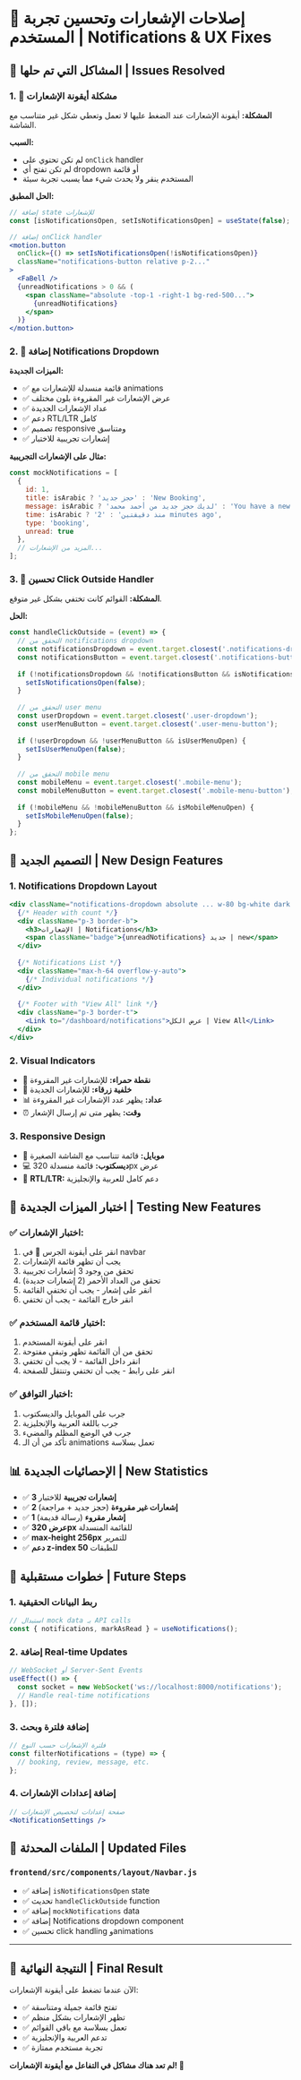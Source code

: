 # 🔔 إصلاحات الإشعارات وتحسين تجربة المستخدم | Notifications & UX Fixes

## 🚨 المشاكل التي تم حلها | Issues Resolved

### 1. 🔔 **مشكلة أيقونة الإشعارات**
**المشكلة:** أيقونة الإشعارات عند الضغط عليها لا تعمل وتعطي شكل غير متناسب مع الشاشة.

**السبب:**
- لم تكن تحتوي على `onClick` handler
- لم تكن تفتح أي dropdown أو قائمة
- المستخدم ينقر ولا يحدث شيء مما يسبب تجربة سيئة

**الحل المطبق:**
```jsx
// إضافة state للإشعارات
const [isNotificationsOpen, setIsNotificationsOpen] = useState(false);

// إضافة onClick handler
<motion.button
  onClick={() => setIsNotificationsOpen(!isNotificationsOpen)}
  className="notifications-button relative p-2..."
>
  <FaBell />
  {unreadNotifications > 0 && (
    <span className="absolute -top-1 -right-1 bg-red-500...">
      {unreadNotifications}
    </span>
  )}
</motion.button>
```

### 2. 📱 **إضافة Notifications Dropdown**
**الميزات الجديدة:**
- ✅ قائمة منسدلة للإشعارات مع animations
- ✅ عرض الإشعارات غير المقروءة بلون مختلف
- ✅ عداد الإشعارات الجديدة
- ✅ دعم RTL/LTR كامل
- ✅ تصميم responsive ومتناسق
- ✅ إشعارات تجريبية للاختبار

**مثال على الإشعارات التجريبية:**
```jsx
const mockNotifications = [
  {
    id: 1,
    title: isArabic ? 'حجز جديد' : 'New Booking',
    message: isArabic ? 'لديك حجز جديد من أحمد محمد' : 'You have a new booking from Ahmed Mohamed',
    time: isArabic ? 'منذ دقيقتين' : '2 minutes ago',
    type: 'booking',
    unread: true
  },
  // المزيد من الإشعارات...
];
```

### 3. 🔧 **تحسين Click Outside Handler**
**المشكلة:** القوائم كانت تختفي بشكل غير متوقع.

**الحل:**
```jsx
const handleClickOutside = (event) => {
  // التحقق من notifications dropdown
  const notificationsDropdown = event.target.closest('.notifications-dropdown');
  const notificationsButton = event.target.closest('.notifications-button');
  
  if (!notificationsDropdown && !notificationsButton && isNotificationsOpen) {
    setIsNotificationsOpen(false);
  }
  
  // التحقق من user menu
  const userDropdown = event.target.closest('.user-dropdown');
  const userMenuButton = event.target.closest('.user-menu-button');
  
  if (!userDropdown && !userMenuButton && isUserMenuOpen) {
    setIsUserMenuOpen(false);
  }
  
  // التحقق من mobile menu
  const mobileMenu = event.target.closest('.mobile-menu');
  const mobileMenuButton = event.target.closest('.mobile-menu-button');
  
  if (!mobileMenu && !mobileMenuButton && isMobileMenuOpen) {
    setIsMobileMenuOpen(false);
  }
};
```

## 🎨 التصميم الجديد | New Design Features

### 1. **Notifications Dropdown Layout**
```jsx
<div className="notifications-dropdown absolute ... w-80 bg-white dark:bg-gray-800 rounded-lg shadow-lg">
  {/* Header with count */}
  <div className="p-3 border-b">
    <h3>الإشعارات | Notifications</h3>
    <span className="badge">{unreadNotifications} جديد | new</span>
  </div>
  
  {/* Notifications List */}
  <div className="max-h-64 overflow-y-auto">
    {/* Individual notifications */}
  </div>
  
  {/* Footer with "View All" link */}
  <div className="p-3 border-t">
    <Link to="/dashboard/notifications">عرض الكل | View All</Link>
  </div>
</div>
```

### 2. **Visual Indicators**
- 🔴 **نقطة حمراء:** للإشعارات غير المقروءة
- 🔵 **خلفية زرقاء:** للإشعارات الجديدة
- 📊 **عداد:** يظهر عدد الإشعارات غير المقروءة
- ⏰ **وقت:** يظهر متى تم إرسال الإشعار

### 3. **Responsive Design**
- 📱 **موبايل:** قائمة تتناسب مع الشاشة الصغيرة
- 💻 **ديسكتوب:** قائمة منسدلة 320px عرض
- 🔄 **RTL/LTR:** دعم كامل للعربية والإنجليزية

## 🧪 اختبار الميزات الجديدة | Testing New Features

### ✅ **اختبار الإشعارات:**
1. انقر على أيقونة الجرس 🔔 في navbar
2. يجب أن تظهر قائمة الإشعارات
3. تحقق من وجود 3 إشعارات تجريبية
4. تحقق من العداد الأحمر (2 إشعارات جديدة)
5. انقر على إشعار - يجب أن تختفي القائمة
6. انقر خارج القائمة - يجب أن تختفي

### ✅ **اختبار قائمة المستخدم:**
1. انقر على أيقونة المستخدم
2. تحقق من أن القائمة تظهر وتبقى مفتوحة
3. انقر داخل القائمة - لا يجب أن تختفي
4. انقر على رابط - يجب أن تختفي وتنتقل للصفحة

### ✅ **اختبار التوافق:**
1. جرب على الموبايل والديسكتوب
2. جرب باللغة العربية والإنجليزية
3. جرب في الوضع المظلم والمضيء
4. تأكد من أن الـ animations تعمل بسلاسة

## 📊 الإحصائيات الجديدة | New Statistics

- ✅ **3 إشعارات تجريبية** للاختبار
- ✅ **2 إشعارات غير مقروءة** (حجز جديد + مراجعة)
- ✅ **1 إشعار مقروء** (رسالة قديمة)
- ✅ **عرض 320px** للقائمة المنسدلة
- ✅ **max-height 256px** للتمرير
- ✅ **دعم z-index 50** للطبقات

## 🔮 خطوات مستقبلية | Future Steps

### 1. **ربط البيانات الحقيقية**
```jsx
// استبدال mock data بـ API calls
const { notifications, markAsRead } = useNotifications();
```

### 2. **إضافة Real-time Updates**
```jsx
// WebSocket أو Server-Sent Events
useEffect(() => {
  const socket = new WebSocket('ws://localhost:8000/notifications');
  // Handle real-time notifications
}, []);
```

### 3. **إضافة فلترة وبحث**
```jsx
// فلترة الإشعارات حسب النوع
const filterNotifications = (type) => {
  // booking, review, message, etc.
};
```

### 4. **إضافة إعدادات الإشعارات**
```jsx
// صفحة إعدادات لتخصيص الإشعارات
<NotificationSettings />
```

## 📁 الملفات المحدثة | Updated Files

### `frontend/src/components/layout/Navbar.js`
- ✅ إضافة `isNotificationsOpen` state
- ✅ تحديث `handleClickOutside` function
- ✅ إضافة `mockNotifications` data
- ✅ إضافة Notifications dropdown component
- ✅ تحسين click handling وanimations

---

## 🎉 النتيجة النهائية | Final Result

الآن عندما تضغط على أيقونة الإشعارات:
- ✅ تفتح قائمة جميلة ومتناسقة
- ✅ تظهر الإشعارات بشكل منظم
- ✅ تعمل بسلاسة مع باقي القوائم
- ✅ تدعم العربية والإنجليزية
- ✅ تجربة مستخدم ممتازة

**لم تعد هناك مشاكل في التفاعل مع أيقونة الإشعارات! 🚀** 